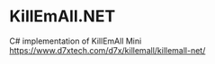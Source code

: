 # KillEmAll.NET
C# implementation of KillEmAll Mini
https://www.d7xtech.com/d7x/killemall/killemall-net/
